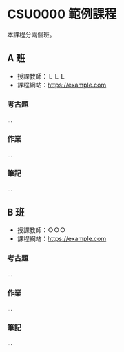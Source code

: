 # CSU0000 範例課程

本課程分兩個班。

## A 班

* 授課教師：ＬＬＬ
* 課程網站：<https://example.com>

### 考古題

...

### 作業

...

### 筆記

...

## B 班

* 授課教師：ＯＯＯ
* 課程網站：<https://example.com>

### 考古題

...

### 作業

...

### 筆記

...
